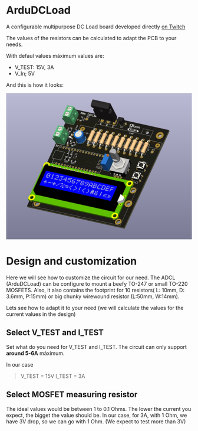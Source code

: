 # ArduDCLoad	

A configurable multipurpose DC Load board developed directly [on Twitch](https://www.twitch.tv/labgluon)

The values of the resistors can be calculated to adapt the PCB to your needs.

With defaul values máximum values are:
- V_TEST: 15V, 3A
- V_In; 5V



And this is how it looks:

![PCB Image](/Imagenes/CargaElectronica.jpg)


# Design and customization

Here we will see how to customize the circuit for our need. The ADCL (ArduDCLoad) can be configure to mount a beefy TO-247 or small TO-220 MOSFETS. Also, it also contains the footprint for 10 resistors( L: 10mm, D: 3.6mm, P:15mm) or big chunky wirewound resistor (L:50mm, W:14mm).

Lets see how to adapt it to your need (we will calculate the values for the current values in the design)

## Select V_TEST and I_TEST

Set what do you need for V_TEST and I_TEST. The circuit can only support **around 5-6A** máximum.

In our case

> V_TEST = 15V
> I_TEST = 3A

## Select MOSFET measuring resistor

The ideal values would be between 1 to 0.1 Ohms. The lower the current you expect, the bigget the value should be. In our case, for 3A, with 1 Ohm, we have 3V drop, so we can go with 1 Ohm. (We expect to test more than 3V)



